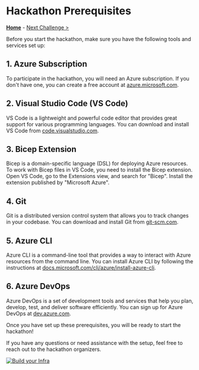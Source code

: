 # Hackathon Prerequisites

**[Home](../README.md)** - [Next Challenge >](./Challenge-01.md)

Before you start the hackathon, make sure you have the following tools and services set up:

## 1. Azure Subscription

To participate in the hackathon, you will need an Azure subscription. If you don't have one, you can create a free account at [azure.microsoft.com](https://azure.microsoft.com/).

## 2. Visual Studio Code (VS Code)

VS Code is a lightweight and powerful code editor that provides great support for various programming languages. You can download and install VS Code from [code.visualstudio.com](https://code.visualstudio.com/).

## 3. Bicep Extension

Bicep is a domain-specific language (DSL) for deploying Azure resources. To work with Bicep files in VS Code, you need to install the Bicep extension. Open VS Code, go to the Extensions view, and search for "Bicep". Install the extension published by "Microsoft Azure".

## 4. Git

Git is a distributed version control system that allows you to track changes in your codebase. You can download and install Git from [git-scm.com](https://git-scm.com/).

## 5. Azure CLI

Azure CLI is a command-line tool that provides a way to interact with Azure resources from the command line. You can install Azure CLI by following the instructions at [docs.microsoft.com/cli/azure/install-azure-cli](https://docs.microsoft.com/cli/azure/install-azure-cli).

## 6. Azure DevOps

Azure DevOps is a set of development tools and services that help you plan, develop, test, and deliver software efficiently. You can sign up for Azure DevOps at [dev.azure.com](https://dev.azure.com/).

Once you have set up these prerequisites, you will be ready to start the hackathon!

If you have any questions or need assistance with the setup, feel free to reach out to the hackathon organizers.

[![Build your Infra](https://example.com/click-me-icon.png)](Student/Challenge-01.md)
